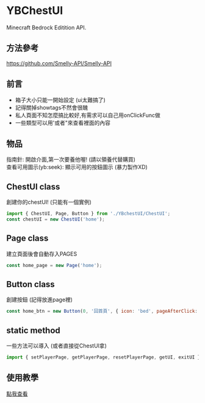 # YBChestUI
Minecraft Bedrock Editition API.

## 方法參考
https://github.com/Smelly-API/Smelly-API

## 前言
* 箱子大小只能一開始設定 (ui太難搞了)  
* 記得關掉showtags不然會很醜
* 私人頁面不知怎麼搞比較好,有需求可以自己用onClickFunc做
* 一些類型可以用'或者"來查看裡面的內容

## 物品
指南針: 開啟介面,第一次要養他喔! (請以領養代替購買)  
查看可用圖示(yb:seek): 顯示可用的按鈕圖示 (暴力製作XD)

## ChestUI class
創建你的chestUI! (只能有一個實例)  
```javascript
import { ChestUI, Page, Button } from './YBchestUI/ChestUI';
const chestUI = new ChestUI('home');
```

## Page class
建立頁面後會自動存入PAGES
```js
const home_page = new Page('home');
```

## Button class
創建按鈕 (記得放進page裡)
```js
const home_btn = new Button(0, '回首頁', { icon: 'bed', pageAfterClick: 'home' })
```

## static method
一些方法可以導入 (或者直接從ChestUI拿)
```js
import { setPlayerPage, getPlayerPage, resetPlayerPage, getUI, exitUI } from './YBchestUI/ChestUI';
```

## 使用教學
[點我查看](https://youtu.be/dQw4w9WgXcQ?si=yfSQVoKE8ZNUw4Wg)
